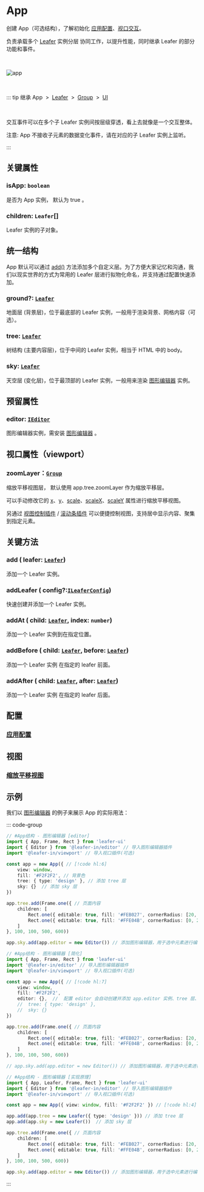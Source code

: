 <script setup>
import Case from '/component/Case.vue'
</script>

# App

创建 App（可选结构），了解初始化 [应用配置](/reference/config/app/base.md)、[视口交互](/guide/advanced/viewport.md)。

负责承载多个 [Leafer](/reference/display/Leafer.md) 实例分层 协同工作，以提升性能，同时继承 Leafer 的部分功能和事件。

<br/>

![app](/svg/app.svg)

<br/>

::: tip 继承
App &nbsp;>&nbsp; [Leafer](./Leafer.md) &nbsp;>&nbsp; [Group](./Group.md) &nbsp;>&nbsp; [UI](./UI.md)

<br/>

交互事件可以在多个子 Leafer 实例间按层级穿透，看上去就像是一个交互整体。

注意: App 不接收子元素的数据变化事件，请在对应的子 Leafer 实例上监听。

:::

## 关键属性

### isApp: `boolean`

是否为 App 实例， 默认为 true 。

### children: `Leafer`[]

Leafer 实例的子对象。

## 统一结构

App 默认可以通过 [add()](/reference/display/App.md#add-leafer-leafer) 方法添加多个自定义层。为了方便大家记忆和沟通，我们以现实世界的方式为常用的 Leafer 层进行拟物化命名，并支持通过配置快速添加。

### ground?: [`Leafer`](/reference/display/Leafer.md)

地面层 (背景层)，位于最底部的 Leafer 实例，一般用于渲染背景、网格内容（可选）。

### tree: [`Leafer`](/reference/display/Leafer.md)

树结构 (主要内容层)，位于中间的 Leafer 实例，相当于 HTML 中的 body。

### sky: [`Leafer`](/reference/display/Leafer.md)

天空层 (变化层)，位于最顶部的 Leafer 实例，一般用来渲染 [图形编辑器](/plugin/in/editor/index.md) 实例。

## 预留属性

### editor: [`IEditor`](/plugin/in/editor/Editor.md)

图形编辑器实例，需安装 [图形编辑器](/plugin/in/editor/index.md) 。

## 视口属性（viewport）

### zoomLayer：[`Group`](./Group.md)

缩放平移视图层， 默认使用 app.tree.zoomLayer 作为缩放平移层。

可以手动修改它的 [x](/reference/property/layout.md)、[y](/reference/property/layout.md)、[scale](/reference/property/layout.md#scale-number-ipointdata)、[scaleX](/reference/property/layout.md#scalex-number)、[scaleY](/reference/property/layout.md#scaley-number) 属性进行缩放平移视图。

另通过 [视图控制插件](/plugin/in/view/index.md) / [滚动条插件](/plugin/in/scroll/index.md) 可以便捷控制视图，支持居中显示内容、聚集到指定元素。

## 关键方法

### add ( leafer: [`Leafer`](./Leafer.md))

添加一个 Leafer 实例。

### addLeafer ( config?:[`ILeaferConfig`](/api/interfaces/ILeaferConfig.md))

快速创建并添加一个 Leafer 实例。

### addAt ( child: [`Leafer`](./Leafer.md), index: `number`)

添加一个 Leafer 实例到在指定位置。

### addBefore ( child: [`Leafer`](./Leafer.md), before: [`Leafer`](./Leafer.md))

添加一个 Leafer 实例 在指定的 leafer 前面。

### addAfter ( child: [`Leafer`](./Leafer.md), after: [`Leafer`](./Leafer.md))

添加一个 Leafer 实例 在指定的 leafer 后面。

## 配置

### [应用配置](/reference/config/app/base.md)

## 视图

### [缩放平移视图](/guide/advanced/viewport.md)

## 示例

<case name="Editor" index=2 count=2 x=20></case>

我们以 [图形编辑器](/plugin/in/editor/index.md) 的例子来展示 App 的实际用法：

::: code-group

```ts
// #App结构 - 图形编辑器 [editor]
import { App, Frame, Rect } from 'leafer-ui'
import { Editor } from '@leafer-in/editor' // 导入图形编辑器插件
import '@leafer-in/viewport' // 导入视口插件(可选)

const app = new App({ // [!code hl:6]
    view: window,
    fill: '#F2F2F2', // 背景色
    tree: { type: 'design' }, // 添加 tree 层
    sky: {}  // 添加 sky 层
})

app.tree.add(Frame.one({ // 页面内容
    children: [
        Rect.one({ editable: true, fill: '#FEB027', cornerRadius: [20, 0, 0, 20] }, 100, 100),
        Rect.one({ editable: true, fill: '#FFE04B', cornerRadius: [0, 20, 20, 0] }, 300, 100)
    ]
}, 100, 100, 500, 600))

app.sky.add(app.editor = new Editor()) // 添加图形编辑器，用于选中元素进行编辑操作 // [!code hl]
```

```ts
// #App结构 - 图形编辑器 [简化]
import { App, Frame, Rect } from 'leafer-ui'
import '@leafer-in/editor' // 导入图形编辑器插件
import '@leafer-in/viewport' // 导入视口插件(可选)

const app = new App({ // [!code hl:7]
    view: window,
    fill: '#F2F2F2',
    editor: {},  //  配置 editor 会自动创建并添加 app.editor 实例、tree 层、sky 层
    //  tree: { type: 'design' },
    //  sky: {}
})

app.tree.add(Frame.one({ // 页面内容
    children: [
        Rect.one({ editable: true, fill: '#FEB027', cornerRadius: [20, 0, 0, 20] }, 100, 100),
        Rect.one({ editable: true, fill: '#FFE04B', cornerRadius: [0, 20, 20, 0] }, 300, 100)
    ]
}, 100, 100, 500, 600))

// app.sky.add(app.editor = new Editor()) // 添加图形编辑器，用于选中元素进行编辑操作 // [!code hl]

```

```ts
// #App结构 - 图形编辑器 [实现原理]
import { App, Leafer, Frame, Rect } from 'leafer-ui'
import { Editor } from '@leafer-in/editor' // 导入图形编辑器插件
import '@leafer-in/viewport' // 导入视口插件(可选)

const app = new App({ view: window, fill: '#F2F2F2' }) // [!code hl:4]

app.add(app.tree = new Leafer({ type: 'design' })) // 添加 tree 层
app.add(app.sky = new Leafer())  // 添加 sky 层

app.tree.add(Frame.one({ // 页面内容
    children: [
        Rect.one({ editable: true, fill: '#FEB027', cornerRadius: [20, 0, 0, 20] }, 100, 100),
        Rect.one({ editable: true, fill: '#FFE04B', cornerRadius: [0, 20, 20, 0] }, 300, 100)
    ]
}, 100, 100, 500, 600))

app.sky.add(app.editor = new Editor()) // 添加图形编辑器，用于选中元素进行编辑操作 // [!code hl]
```

:::

<!-- ## 继承元素

### [Leafer](./Leafer.md) -->

<!-- ## API

### [App](/api/classes/App.md) -->
